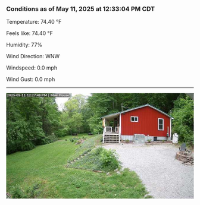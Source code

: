 ### Conditions as of May 11, 2025 at 12:33:04 PM CDT 

Temperature: 74.40 &deg;F

Feels like: 74.40 &deg;F

Humidity: 77%

Wind Direction: WNW

Windspeed: 0.0 mph

Wind Gust: 0.0 mph

---

<img src="./images/latest.jpeg"/>

